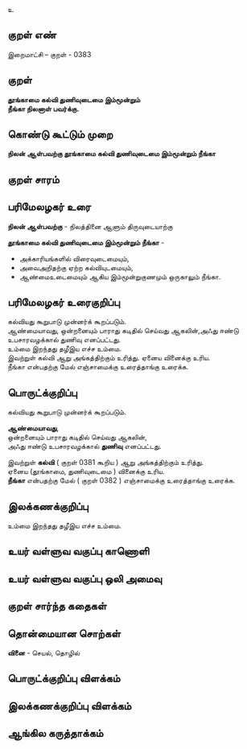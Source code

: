 உ

## குறள் எண் 

இறைமாட்சி – குறள் - 0383  

## குறள் 

**தூங்காமை கல்வி துணிவுடைமை இம்மூன்றும்  
நீங்கா நிலனாள் பவர்க்கு.**

## கொண்டு கூட்டும் முறை

**நிலன் ஆள்பவற்கு தூங்காமை கல்வி துணிவுடைமை இம்மூன்றும் நீங்கா**

## குறள் சாரம் 


## பரிமேலழகர் உரை

**நிலன் ஆள்பவற்கு** - நிலத்தினை ஆளும் திருவுடையாற்கு  

**தூங்காமை கல்வி துணிவுடைமை இம்மூன்றும் நீங்கா** -   
* அக்காரியங்களில் விரைவுடைமையும்,  
* அவைஅறிதற்கு ஏற்ற கல்வியுடமையும்,   
* ஆண்மைஉடைமையும் ஆகிய இம்மூன்றுகுணமும் ஒருகாலும் நீங்கா.

## பரிமேலழகர் உரைகுறிப்பு   

கல்வியது கூறுபாடு முன்னர்க் கூறப்படும்.  
ஆண்மையாவது, ஒன்றனையும் பாராது கடிதில் செய்வது ஆகலின்,அஃது ஈண்டு உபசாரவழக்கால் துணிவு எனப்பட்டது.  
உம்மை இறந்தது தழீஇய எச்ச உம்மை.  
இவற்றுள் கல்வி ஆறு அங்கத்திற்கும் உரித்து. ஏனைய வினைக்கு உரிய.   
நீங்கா என்பதற்கு மேல் எஞ்சாமைக்கு உரைத்தாங்கு உரைக்க.   

## பொருட்க்குறிப்பு 

கல்வியது கூறுபாடு முன்னர்க் கூறப்படும்.  

**ஆண்மையாவது**,  
ஒன்றனையும் பாராது கடிதில் செய்வது ஆகலின்,  
அஃது ஈண்டு உபசாரவழக்கால் **துணிவு** எனப்பட்டது.  

இவற்றுள் **கல்வி**  ( குறள் 0381 கூறிய ) ஆறு அங்கத்திற்கும் உரித்து.  
ஏனைய (தூங்காமை, துணிவுடைமை )  வினைக்கு உரிய.   
**நீங்கா** என்பதற்கு மேல் ( குறள் 0382 ) எஞ்சாமைக்கு உரைத்தாங்கு உரைக்க.     

## இலக்கணக்குறிப்பு  

உம்மை இறந்தது தழீஇய எச்ச உம்மை.    

## உயர் வள்ளுவ வகுப்பு காணொளி


## உயர் வள்ளுவ வகுப்பு ஒலி அமைவு 

 
## குறள் சார்ந்த கதைகள் 


## தொன்மையான சொற்கள்

**வினை** - செயல், தொழில்   

## பொருட்க்குறிப்பு விளக்கம்


## இலக்கணக்குறிப்பு விளக்கம்


## ஆங்கில கருத்தாக்கம் 


